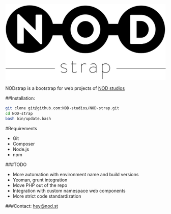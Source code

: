 ![NODstrap](/img/logo.strap.png?raw=true "NODstrap")

NODstrap is a bootstrap for web projects of [NOD studios](http://nod.st)

##Installation:
```bash
git clone git@github.com:NOD-studios/NOD-strap.git
cd NOD-strap
bash bin/update.bash
```

#Requirements
- Git
- Composer
- Node.js
- npm

###TODO
- More automation with environment name and build versions
- Yeoman, grunt integration
- Move PHP out of the repo
- Integration with custom namespace web components
- More strict code standardization

###Contact:
[hey@nod.st](mailto:hey@nod.st)
